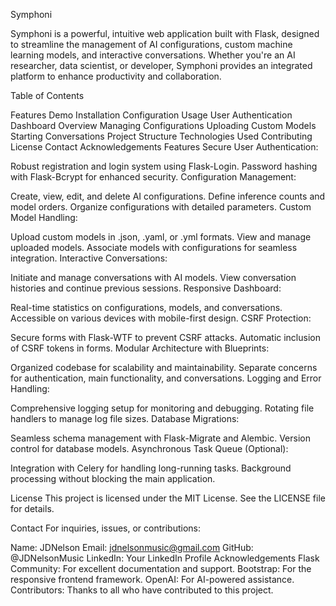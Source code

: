 Symphoni
<!-- Replace with your actual logo URL -->

Symphoni is a powerful, intuitive web application built with Flask, designed to streamline the management of AI configurations, custom machine learning models, and interactive conversations. Whether you're an AI researcher, data scientist, or developer, Symphoni provides an integrated platform to enhance productivity and collaboration.

Table of Contents

Features
Demo
Installation
Configuration
Usage
User Authentication
Dashboard Overview
Managing Configurations
Uploading Custom Models
Starting Conversations
Project Structure
Technologies Used
Contributing
License
Contact
Acknowledgements
Features
Secure User Authentication:

Robust registration and login system using Flask-Login.
Password hashing with Flask-Bcrypt for enhanced security.
Configuration Management:

Create, view, edit, and delete AI configurations.
Define inference counts and model orders.
Organize configurations with detailed parameters.
Custom Model Handling:

Upload custom models in .json, .yaml, or .yml formats.
View and manage uploaded models.
Associate models with configurations for seamless integration.
Interactive Conversations:

Initiate and manage conversations with AI models.
View conversation histories and continue previous sessions.
Responsive Dashboard:

Real-time statistics on configurations, models, and conversations.
Accessible on various devices with mobile-first design.
CSRF Protection:

Secure forms with Flask-WTF to prevent CSRF attacks.
Automatic inclusion of CSRF tokens in forms.
Modular Architecture with Blueprints:

Organized codebase for scalability and maintainability.
Separate concerns for authentication, main functionality, and conversations.
Logging and Error Handling:

Comprehensive logging setup for monitoring and debugging.
Rotating file handlers to manage log file sizes.
Database Migrations:

Seamless schema management with Flask-Migrate and Alembic.
Version control for database models.
Asynchronous Task Queue (Optional):

Integration with Celery for handling long-running tasks.
Background processing without blocking the main application.

License
This project is licensed under the MIT License. See the LICENSE file for details.

Contact
For inquiries, issues, or contributions:

Name: JDNelson
Email: jdnelsonmusic@gmail.com
GitHub: @JDNelsonMusic
LinkedIn: Your LinkedIn Profile
Acknowledgements
Flask Community: For excellent documentation and support.
Bootstrap: For the responsive frontend framework.
OpenAI: For AI-powered assistance.
Contributors: Thanks to all who have contributed to this project.
